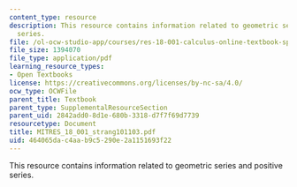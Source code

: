 ```yaml
---
content_type: resource
description: This resource contains information related to geometric series and positive
  series.
file: /ol-ocw-studio-app/courses/res-18-001-calculus-online-textbook-spring-2005/464065dac4aab9c5290e2a1151693f22_MITRES_18_001_strang101103.pdf
file_size: 1394070
file_type: application/pdf
learning_resource_types:
- Open Textbooks
license: https://creativecommons.org/licenses/by-nc-sa/4.0/
ocw_type: OCWFile
parent_title: Textbook
parent_type: SupplementalResourceSection
parent_uid: 2842add0-8d1e-680b-3318-d7f7f69d7739
resourcetype: Document
title: MITRES_18_001_strang101103.pdf
uid: 464065da-c4aa-b9c5-290e-2a1151693f22
---
```

This resource contains information related to geometric series and positive series.